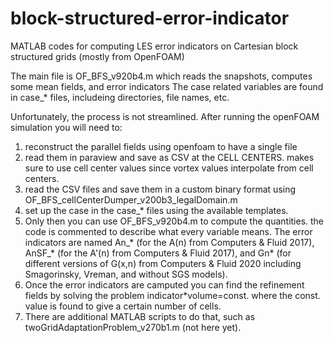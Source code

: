 # block-structured-error-indicator
MATLAB codes for computing LES error indicators on Cartesian block structured grids (mostly from OpenFOAM)

The main file is OF_BFS_v920b4.m which reads the snapshots, computes some mean fields, and error indicators
The case related variables are found in case_* files, includeing directories, file names, etc.

Unfortunately, the process is not streamlined. After running the openFOAM simulation you will need to:
1. reconstruct the parallel fields using openfoam to have a single file
2. read them in paraview and save as CSV at the CELL CENTERS. makes sure to use cell center values since vortex values interpolate from cell centers.
3. read the CSV files and save them in a custom binary format using OF_BFS_cellCenterDumper_v200b3_legalDomain.m
4. set up the case in the case_* files using the available templates.
5. Only then you can use OF_BFS_v920b4.m to compute the quantities. the code is commented to describe what every variable means. The error indicators are named An_* (for the A(n) from Computers & Fluid 2017), AnSF_* (for the A'(n) from Computers & Fluid 2017), and Gn* (for different versions of G(x,n) from Computers & Fluid 2020 including Smagorinsky, Vreman, and without SGS models).
6. Once the error indicators are camputed you can find the refinement fields by solving the problem indicator*volume=const. where the const. value is found to give a certain number of cells.
7. There are additional MATLAB scripts to do that, such as twoGridAdaptationProblem_v270b1.m (not here yet).
